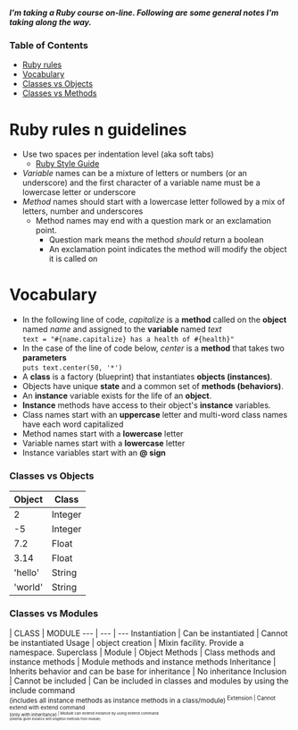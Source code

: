 ##### I'm taking a Ruby course on-line. Following are some general notes I'm taking along the way.

### Table of Contents
* [Ruby rules](#ruby-rules-n-guidelines)
* [Vocabulary](#vocabulary)
* [Classes vs Objects](#classes-vs-objects)
* [Classes vs Methods](#classes-vs-methods)

# Ruby rules n guidelines
* Use two spaces per indentation level (aka soft tabs)
    * [Ruby Style Guide](https://github.com/bbatsov/ruby-style-guide)
* _Variable_ names can be a mixture of letters or numbers (or an underscore) and the first character of a variable name 
must be a lowercase letter or underscore
* _Method_ names should start with a lowercase letter followed by a mix of letters, number and underscores    
  * Method names may end with a question mark or an exclamation point.    
     * Question mark means the method _should_ return a boolean       
     * An exclamation point indicates the method will modify the object it is called on

# Vocabulary
* In the following line of code, _capitalize_ is a **method** called on the **object** named _name_ and assigned to
the **variable** named _text_    
  ```text = "#{name.capitalize} has a health of #{health}"```
* In the case of the line of code below, _center_ is a **method** that takes two **parameters**    
  ```puts text.center(50, '*')```
* A **class** is a factory (blueprint) that instantiates **objects (instances)**. 
* Objects have unique **state** and a common set of **methods (behaviors)**.
* An **instance** variable exists for the life of an **object**.
* **Instance** methods have access to their object's **instance** variables.
* Class names start with an **uppercase** letter and multi-word class names have each word capitalized 
* Method names start with a **lowercase** letter    
* Variable names start with a **lowercase** letter    
* Instance variables start with an **@ sign**

### Classes vs Objects
Object  | Class
 ---    |  ---
 2      | Integer
 -5     | Integer
 7.2    | Float
 3.14   | Float
 'hello'| String
 'world'| String

### Classes vs Modules

 | CLASS | MODULE 
 --- | --- | ---
 Instantiation | Can be instantiated | Cannot be instantiated
 Usage | object creation | Mixin facility. Provide a namespace.
 Superclass | Module | Object
 Methods | Class methods and instance methods | Module methods and instance methods
 Inheritance | Inherits behavior and can be base for inheritance | No inheritance
 Inclusion | Cannot be included | Can be included in classes and modules by using the include command <br/> <sup>(includes all instance methods as instance methods in a class/module)<sup>
 Extension | Cannot extend with extend command <br/> <sup>(only with inheritance)<sup> | Module can extend instance by using extend command <br/> <sup>(extends given instance with singleton methods from module)<sup>
  